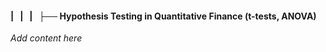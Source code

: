 #### |   |   |   ├── Hypothesis Testing in Quantitative Finance (t-tests, ANOVA)

*Add content here*